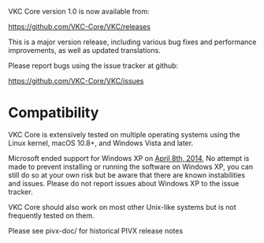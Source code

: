 VKC Core version 1.0 is now available from:

  <https://github.com/VKC-Core/VKC/releases>

This is a major version release, including various bug fixes and
performance improvements, as well as updated translations.

Please report bugs using the issue tracker at github:

  <https://github.com/VKC-Core/VKC/issues>

Compatibility
==============

VKC Core is extensively tested on multiple operating systems using
the Linux kernel, macOS 10.8+, and Windows Vista and later.

Microsoft ended support for Windows XP on [April 8th, 2014](https://www.microsoft.com/en-us/WindowsForBusiness/end-of-xp-support),
No attempt is made to prevent installing or running the software on Windows XP, you
can still do so at your own risk but be aware that there are known instabilities and issues.
Please do not report issues about Windows XP to the issue tracker.

VKC Core should also work on most other Unix-like systems but is not
frequently tested on them.


Please see pivx-doc/ for historical PIVX release notes
